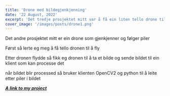 ```yaml
---
title: 'Drone med bildegjenkjenning'
date: '22 August, 2022'
excerpt: 'Det tredje prosjektet mitt var å få ein liten tello drone til å gjenkjenne piler og følge de ved bruk av OpenCV2 som bildegjenkjennings rammeverk.'
cover_image: '/images/posts/drone1.png'
---
```

Det andre prosjektet mitt er ein drone som gjenkjenner og følger piler

Først så lerte eg meg å få tello dronen til å fly

Etter dronen flydde så fikk eg dronen til å ta et bilde og sende bildet til ein klient som kan processe det

når bildet blir processed så bruker klienten OpenCV2 og python til å leite etter piler i bildet


***[A link to my project](https://github.com/snorresovold/opencv2-image-recognition)***